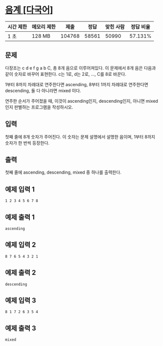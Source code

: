

# [음계 [다국어]](https://www.acmicpc.net/problem/2920)

| 시간 제한 | 메모리 제한 | 제출 | 정답 | 맞힌 사람 | 정답 비율 |
| --- | --- | --- | --- | --- | --- |
| 1 초 | 128 MB | 104768 | 58561 | 50990 | 57.131% |

## 문제

다장조는 c d e f g a b C, 총 8개 음으로 이루어져있다. 이 문제에서 8개 음은 다음과 같이 숫자로 바꾸어 표현한다. c는 1로, d는 2로, ..., C를 8로 바꾼다.

1부터 8까지 차례대로 연주한다면 ascending, 8부터 1까지 차례대로 연주한다면 descending, 둘 다 아니라면 mixed 이다.

연주한 순서가 주어졌을 때, 이것이 ascending인지, descending인지, 아니면 mixed인지 판별하는 프로그램을 작성하시오.

## 입력

첫째 줄에 8개 숫자가 주어진다. 이 숫자는 문제 설명에서 설명한 음이며, 1부터 8까지 숫자가 한 번씩 등장한다.

## 출력

첫째 줄에 ascending, descending, mixed 중 하나를 출력한다.

## 예제 입력 1

```
1 2 3 4 5 6 7 8

```

## 예제 출력 1

```
ascending

```

## 예제 입력 2

```
8 7 6 5 4 3 2 1

```

## 예제 출력 2

```
descending

```

## 예제 입력 3

```
8 1 7 2 6 3 5 4

```

## 예제 출력 3

```
mixed
```
